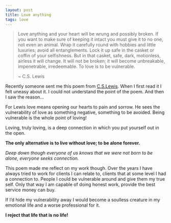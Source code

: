 ```yaml
---
layout: post
title: Love anything
tags: love
---
```


> Love anything and your heart will be wrung and possibly broken. If you want to make sure of keeping it intact you must give it to no one, not even an animal. Wrap it carefully round with hobbies and little luxuries; avoid all entanglements. Lock it up safe in the casket or coffin of your selfishness. But in that casket, safe, dark, motionless, airless it will change. It will not be broken; it will become unbreakable, impenetrable, irredeemable. To love is to be vulnerable.
> 
> \~ C.S. Lewis

Recently someone sent me this poem from [C.S.Lewis][1]. When I first read it I felt uneasy about it. I could not understand the point of the poem. And then I saw the reason…

For Lewis love means opening our hearts to pain and sorrow. He sees the vulnerability of love as something negative, something to be avoided. Being vulnerable is the whole point of loving!

Loving, truly loving, is a deep connection in which you put yourself out in the open. 

**The only alternative is to live without love; to be alone forever.**

_Deep down though everyone of us knows that we were not born to be alone, everyone seeks connection._

This poem made me reflect on my work though. Over the years I have always tried to work for clients I can relate to, clients that at some level I had a connection to. People I could be vulnerable around and give them my true self. Only that way I am  capable of doing honest work, provide the best service money can buy.

If I’d hide my vulnerability away I would become a soulless creature in my emotional life and a worse professional for it. 

**I reject that life that is no life!**

[1]:	https://en.wikipedia.org/wiki/C._S._Lewis
